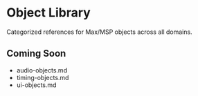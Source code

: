 # Object Library

Categorized references for Max/MSP objects across all domains.

## Coming Soon

- audio-objects.md
- timing-objects.md
- ui-objects.md